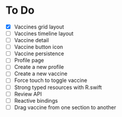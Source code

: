 # To Do

- [x] Vaccines grid layout
- [ ] Vaccines timeline layout
- [ ] Vaccine detail
- [ ] Vaccine button icon
- [ ] Vaccine persistence
- [ ] Profile page
- [ ] Create a new profile
- [ ] Create a new vaccine
- [ ] Force touch to toggle vaccine
- [ ] Strong typed resources with R.swift
- [ ] Review API
- [ ] Reactive bindings
- [ ] Drag vaccine from one section to another
